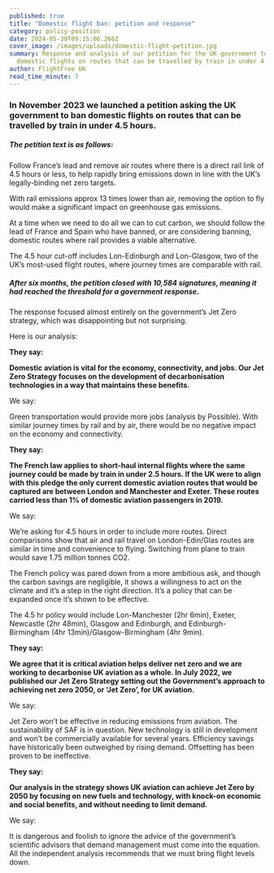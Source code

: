 ```yaml
---
published: true
title: "Domestic flight ban: petition and response"
category: policy-position
date: 2024-05-30T09:15:06.266Z
cover_image: /images/uploads/domestic-flight-petition.jpg
summary: Response and analysis of our petition for the UK government to ban
  domestic flights on routes that can be travelled by train in under 4.5 hours
author: FlightFree UK
read_time_minute: 7
---
```

### In November 2023 we launched a petition asking the UK government to ban domestic flights on routes that can be travelled by train in under 4.5 hours.

##### The petition text is as follows: 

Follow France’s lead and remove air routes where there is a direct rail link of 4.5 hours or less, to help rapidly bring emissions down in line with the UK’s legally-binding net zero targets.

With rail emissions approx 13 times lower than air, removing the option to fly would make a significant impact on greenhouse gas emissions.

At a time when we need to do all we can to cut carbon, we should follow the lead of France and Spain who have banned, or are considering banning, domestic routes where rail provides a viable alternative.

The 4.5 hour cut-off includes Lon-Edinburgh and Lon-Glasgow, two of the UK’s most-used flight routes, where journey times are comparable with rail.

##### After six months, the petition closed with 10,584 signatures, meaning it had reached the threshold for a government response. 

The response focused almost entirely on the government’s Jet Zero strategy, which was disappointing but not surprising. 

Here is our analysis:

**T﻿hey say:**

**Domestic aviation is vital for the economy, connectivity, and jobs. Our Jet Zero Strategy focuses on the development of decarbonisation technologies in a way that maintains these benefits.**

W﻿e say:

Green transportation would provide more jobs (analysis by Possible). With similar journey times by rail and by air, there would be no negative impact on the economy and connectivity.

**T﻿hey say:**

**The French law applies to short-haul internal flights where the same journey could be made by train in under 2.5 hours. If the UK were to align with this pledge the only current domestic aviation routes that would be captured are between London and Manchester and Exeter. These routes carried less than 1% of domestic aviation passengers in 2019.**

W﻿e say:

We’re asking for 4.5 hours in order to include more routes. Direct comparisons show that air and rail travel on London-Edin/Glas routes are similar in time and convenience to flying. Switching from plane to train would save 1.75 million tonnes CO2.

The French policy was pared down from a more ambitious ask, and though the carbon savings are negligible, it shows a willingness to act on the climate and it’s a step in the right direction. It’s a policy that can be expanded once it’s shown to be effective. 

The 4.5 hr policy would include Lon-Manchester (2hr 6min), Exeter, Newcastle (2hr 48min), Glasgow and Edinburgh, and Edinburgh-Birmingham (4hr 13min)/Glasgow-Birmingham (4hr 9min).

**T﻿hey say:**

**We agree that it is critical aviation helps deliver net zero and we are working to decarbonise UK aviation as a whole. In July 2022, we published our Jet Zero Strategy setting out the Government’s approach to achieving net zero 2050, or ‘Jet Zero’, for UK aviation.**

W﻿e say:

Jet Zero won’t be effective in reducing emissions from aviation. The sustainability of SAF is in question. New technology is still in development and won’t be commercially available for several years. Efficiency savings have historically been outweighed by rising demand. Offsetting has been proven to be ineffective. 

**T﻿hey say:**

**Our analysis in the strategy shows UK aviation can achieve Jet Zero by 2050 by focusing on new fuels and technology, with knock-on economic and social benefits, and without needing to limit demand.**

W﻿e say:

It is dangerous and foolish to ignore the advice of the government’s scientific advisors that demand management must come into the equation. All the independent analysis recommends that we must bring flight levels down.